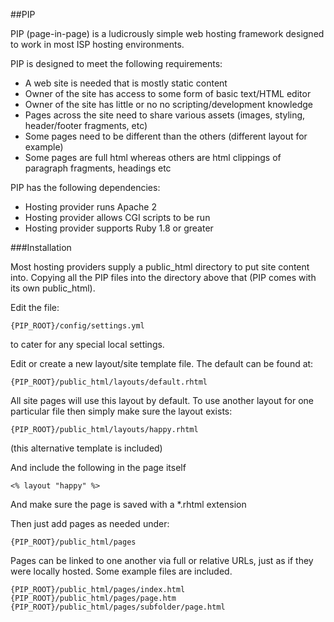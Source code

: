 
##PIP

PIP (page-in-page) is a ludicrously simple web hosting framework designed to work in most ISP hosting environments.

PIP is designed to meet the following requirements:   

*	A web site is needed that is mostly static content
*	Owner of the site has access to some form of basic text/HTML editor
*	Owner of the site has little or no no scripting/development knowledge
*	Pages across the site need to share various assets (images, styling, header/footer fragments, etc)
*	Some pages need to be different than the others (different layout for example)
*	Some pages are full html whereas others are html clippings of paragraph fragments, headings etc

PIP has the following dependencies:   

*	Hosting provider runs Apache 2
*	Hosting provider allows CGI scripts to be run
*	Hosting provider supports Ruby 1.8 or greater

###Installation

Most hosting providers supply a public\_html directory to put site content into. Copying all the PIP files into the directory above that (PIP comes with its own public\_html).

Edit the file:

	{PIP_ROOT}/config/settings.yml   
	
to cater for any special local settings.

Edit or create a new layout/site template file. The default can be found at:

	{PIP_ROOT}/public_html/layouts/default.rhtml
	
All site pages will use this layout by default. To use another layout for one particular file then simply make sure the layout exists:

	{PIP_ROOT}/public_html/layouts/happy.rhtml

(this alternative template is included)

And include the following in the page itself

	<% layout "happy" %>
	
And make sure the page is saved with a *.rhtml extension

Then just add pages as needed under:

	{PIP_ROOT}/public_html/pages

Pages can be linked to one another via full or relative URLs, just as if they were locally hosted. Some example files are included.

	{PIP_ROOT}/public_html/pages/index.html
	{PIP_ROOT}/public_html/pages/page.htm
	{PIP_ROOT}/public_html/pages/subfolder/page.html
